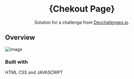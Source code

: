 


<h1 align="center">{Chekout Page}</h1>

<div align="center">
   Solution for a challenge from  <a href="http://devchallenges.io" target="_blank">Devchallenges.io</a>.
</div>



<!-- OVERVIEW -->

## Overview

![image](https://user-images.githubusercontent.com/120296952/222908082-a72326f5-da37-4280-82e9-221f21085fcb.png)


### Built with
HTML CSS and JAVASCRIPT


